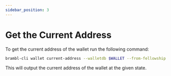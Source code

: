 ```yaml
---
sidebar_position: 3
---
```


# Get the Current Address

To get the current address of the wallet run the following command:

```bash
brambl-cli wallet current-address --walletdb $WALLET --from-fellowship $FELLOWSHIP --from-template $LOCK_TEMPLATE --from-state $STATE
```

This will output the current address of the wallet at the given state.